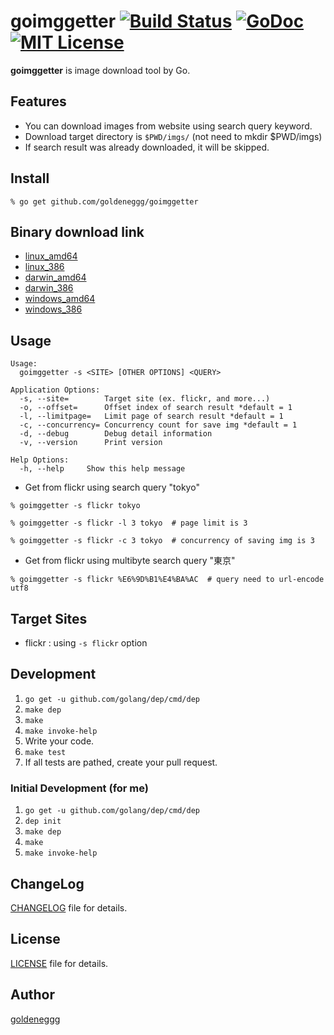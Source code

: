 goimggetter [![Build Status](https://drone.io/github.com/goldeneggg/goimggetter/status.png)](https://drone.io/github.com/goldeneggg/goimggetter/latest) [![GoDoc](https://godoc.org/github.com/goldeneggg/goimggetter?status.png)](https://godoc.org/github.com/goldeneggg/goimggetter) [![MIT License](http://img.shields.io/badge/license-MIT-lightgrey.svg)](https://github.com/goldeneggg/goimggetter/blob/master/LICENSE)
===========

__goimggetter__ is image download tool by Go.


## Features
* You can download images from website using search query keyword.
* Download target directory is `$PWD/imgs/` (not need to mkdir $PWD/imgs)
* If search result was already downloaded, it will be skipped.


## Install

```
% go get github.com/goldeneggg/goimggetter
```

## Binary download link
* [linux_amd64](https://drone.io/github.com/goldeneggg/goimggetter/files/artifacts/bin/linux_amd64/goimggetter)
* [linux_386](https://drone.io/github.com/goldeneggg/goimggetter/files/artifacts/bin/linux_386/goimggetter)
* [darwin_amd64](https://drone.io/github.com/goldeneggg/goimggetter/files/artifacts/bin/darwin_amd64/goimggetter)
* [darwin_386](https://drone.io/github.com/goldeneggg/goimggetter/files/artifacts/bin/darwin_386/goimggetter)
* [windows_amd64](https://drone.io/github.com/goldeneggg/goimggetter/files/artifacts/bin/windows_amd64/goimggetter.exe)
* [windows_386](https://drone.io/github.com/goldeneggg/goimggetter/files/artifacts/bin/windows_386/goimggetter.exe)


## Usage

```
Usage:
  goimggetter -s <SITE> [OTHER OPTIONS] <QUERY>

Application Options:
  -s, --site=        Target site (ex. flickr, and more...)
  -o, --offset=      Offset index of search result *default = 1
  -l, --limitpage=   Limit page of search result *default = 1
  -c, --concurrency= Concurrency count for save img *default = 1
  -d, --debug        Debug detail information
  -v, --version      Print version

Help Options:
  -h, --help     Show this help message
```

* Get from flickr using search query "tokyo"

```
% goimggetter -s flickr tokyo

% goimggetter -s flickr -l 3 tokyo  # page limit is 3

% goimggetter -s flickr -c 3 tokyo  # concurrency of saving img is 3
```

* Get from flickr using multibyte search query "東京"

```
% goimggetter -s flickr %E6%9D%B1%E4%BA%AC  # query need to url-encode utf8
```


## Target Sites
* flickr : using `-s flickr` option


## Development

1. `go get -u github.com/golang/dep/cmd/dep`
1. `make dep`
1. `make`
1. `make invoke-help`
1. Write your code.
1. `make test`
1. If all tests are pathed, create your pull request.


### Initial Development (for me)

1. `go get -u github.com/golang/dep/cmd/dep`
1. `dep init`
1. `make dep`
1. `make`
1. `make invoke-help`




## ChangeLog
[CHANGELOG](CHANGELOG) file for details.


## License

[LICENSE](LICENSE) file for details.

## Author
[goldeneggg](https://github.com/goldeneggg)

